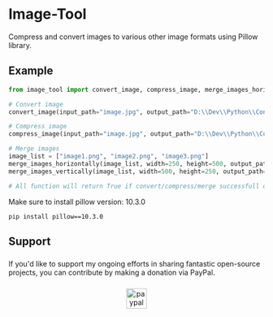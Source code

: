 # Image-Tool
Compress and convert images to various other image formats using Pillow library.


## Example
```python
from image_tool import convert_image, compress_image, merge_images_horizontally, merge_images_vertically

# Convert image
convert_image(input_path="image.jpg", output_path="D:\\Dev\\Python\\ConverterToolkit\\", target_format="png") # Convert image to other image formats: ["jpg","jpeg","png","gif","bmp","tiff","tif","webp","svg","ico"]

# Compress image
compress_image(input_path="image.jpg", output_path="D:\\Dev\\Python\\ConverterToolkit\\image_compressed.jpg", quality=50) # Compress images by quality: 0-100

# Merge images
image_list = ["image1.png", "image2.png", "image3.png"]
merge_images_horizontally(image_list, width=250, height=500, output_path="path/to/output/dir", output_format="jpeg")
merge_images_vertically(image_list, width=500, height=250, output_path="path/to/output/dir", output_format="jpeg")

# All function will return True if convert/compress/merge successfull otherwise False.
```

Make sure to install pillow version: 10.3.0
```
pip install pillow==10.3.0
```

###

<h2 align="left">Support</h2>

###

<p align="left">If you'd like to support my ongoing efforts in sharing fantastic open-source projects, you can contribute by making a donation via PayPal.</p>

###

<div align="center">
  <a href="https://www.paypal.com/paypalme/iamironman0" target="_blank">
    <img src="https://img.shields.io/static/v1?message=PayPal&logo=paypal&label=&color=00457C&logoColor=white&labelColor=&style=flat" height="40" alt="paypal logo"  />
  </a>
</div>

###
